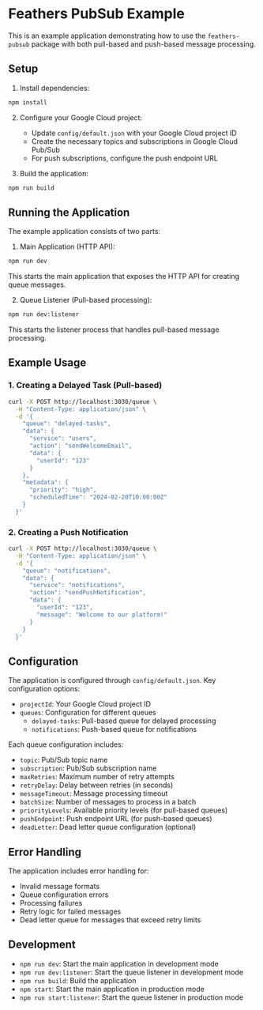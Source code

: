 # Feathers PubSub Example

This is an example application demonstrating how to use the `feathers-pubsub` package with both pull-based and push-based message processing.

## Setup

1. Install dependencies:
```bash
npm install
```

2. Configure your Google Cloud project:
   - Update `config/default.json` with your Google Cloud project ID
   - Create the necessary topics and subscriptions in Google Cloud Pub/Sub
   - For push subscriptions, configure the push endpoint URL

3. Build the application:
```bash
npm run build
```

## Running the Application

The example application consists of two parts:

1. Main Application (HTTP API):
```bash
npm run dev
```
This starts the main application that exposes the HTTP API for creating queue messages.

2. Queue Listener (Pull-based processing):
```bash
npm run dev:listener
```
This starts the listener process that handles pull-based message processing.

## Example Usage

### 1. Creating a Delayed Task (Pull-based)

```bash
curl -X POST http://localhost:3030/queue \
  -H "Content-Type: application/json" \
  -d '{
    "queue": "delayed-tasks",
    "data": {
      "service": "users",
      "action": "sendWelcomeEmail",
      "data": {
        "userId": "123"
      }
    },
    "metadata": {
      "priority": "high",
      "scheduledTime": "2024-02-20T10:00:00Z"
    }
  }'
```

### 2. Creating a Push Notification

```bash
curl -X POST http://localhost:3030/queue \
  -H "Content-Type: application/json" \
  -d '{
    "queue": "notifications",
    "data": {
      "service": "notifications",
      "action": "sendPushNotification",
      "data": {
        "userId": "123",
        "message": "Welcome to our platform!"
      }
    }
  }'
```

## Configuration

The application is configured through `config/default.json`. Key configuration options:

- `projectId`: Your Google Cloud project ID
- `queues`: Configuration for different queues
  - `delayed-tasks`: Pull-based queue for delayed processing
  - `notifications`: Push-based queue for notifications

Each queue configuration includes:
- `topic`: Pub/Sub topic name
- `subscription`: Pub/Sub subscription name
- `maxRetries`: Maximum number of retry attempts
- `retryDelay`: Delay between retries (in seconds)
- `messageTimeout`: Message processing timeout
- `batchSize`: Number of messages to process in a batch
- `priorityLevels`: Available priority levels (for pull-based queues)
- `pushEndpoint`: Push endpoint URL (for push-based queues)
- `deadLetter`: Dead letter queue configuration (optional)

## Error Handling

The application includes error handling for:
- Invalid message formats
- Queue configuration errors
- Processing failures
- Retry logic for failed messages
- Dead letter queue for messages that exceed retry limits

## Development

- `npm run dev`: Start the main application in development mode
- `npm run dev:listener`: Start the queue listener in development mode
- `npm run build`: Build the application
- `npm start`: Start the main application in production mode
- `npm run start:listener`: Start the queue listener in production mode
